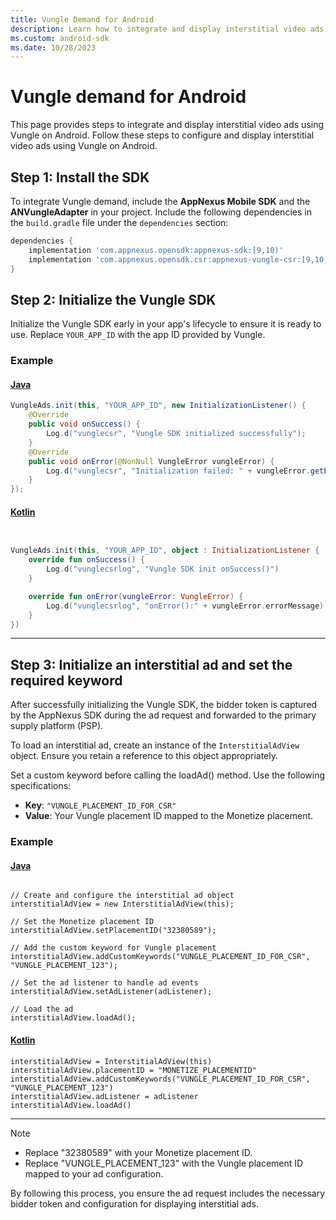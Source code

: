 ```yaml
---
title: Vungle Demand for Android
description: Learn how to integrate and display interstitial video ads using Vungle on Android.
ms.custom: android-sdk
ms.date: 10/28/2023
---
```


# Vungle demand for Android

This page provides steps to integrate and display interstitial video ads using Vungle on Android. Follow these steps to configure and display interstitial video ads using Vungle on Android.

## Step 1: Install the SDK

To integrate Vungle demand, include the **AppNexus Mobile SDK** and the **ANVungleAdapter** in your project.  Include the following dependencies in the `build.gradle` file under the `dependencies` section:

```gradle
dependencies {
    implementation 'com.appnexus.opensdk:appnexus-sdk:[9,10)'
    implementation 'com.appnexus.opensdk.csr:appnexus-vungle-csr:[9,10)'
}
```

## Step 2: Initialize the Vungle SDK

Initialize the Vungle SDK early in your app's lifecycle to ensure it is ready to use. Replace `YOUR_APP_ID` with the app ID provided by Vungle.

### Example

#### [Java](#tab/Java1)

```java
VungleAds.init(this, "YOUR_APP_ID", new InitializationListener() {
    @Override
    public void onSuccess() {
        Log.d("vunglecsr", "Vungle SDK initialized successfully");
    }
    @Override
    public void onError(@NonNull VungleError vungleError) {
        Log.d("vunglecsr", "Initialization failed: " + vungleError.getErrorMessage());
    }
});

```

#### [Kotlin](#tab/kotlin1)

```kotlin


VungleAds.init(this, "YOUR_APP_ID", object : InitializationListener {
    override fun onSuccess() {
        Log.d("vunglecsrlog", "Vungle SDK init onSuccess()")
    }

    override fun onError(vungleError: VungleError) {
        Log.d("vunglecsrlog", "onError():" + vungleError.errorMessage)
    }
})
```
---

## Step 3: Initialize an interstitial ad and set the required keyword

After successfully initializing the Vungle SDK, the bidder token is captured by the AppNexus SDK during the ad request and forwarded to the primary supply platform (PSP).

To load an interstitial ad, create an instance of the `InterstitialAdView` object. Ensure you retain a reference to this object appropriately.

Set a custom keyword before calling the loadAd() method. Use the following specifications:

- **Key**: `"VUNGLE_PLACEMENT_ID_FOR_CSR"`
- **Value**: Your Vungle placement ID mapped to the Monetize placement.

### Example

#### [Java](#tab/java2)

```

// Create and configure the interstitial ad object
interstitialAdView = new InterstitialAdView(this);

// Set the Monetize placement ID
interstitialAdView.setPlacementID("32380589");

// Add the custom keyword for Vungle placement
interstitialAdView.addCustomKeywords("VUNGLE_PLACEMENT_ID_FOR_CSR", "VUNGLE_PLACEMENT_123");

// Set the ad listener to handle ad events
interstitialAdView.setAdListener(adListener);

// Load the ad
interstitialAdView.loadAd();
```

#### [Kotlin](#tab/kotlin2)

```
interstitialAdView = InterstitialAdView(this)
interstitialAdView.placementID = "MONETIZE_PLACEMENTID"
interstitialAdView.addCustomKeywords("VUNGLE_PLACEMENT_ID_FOR_CSR", "VUNGLE_PLACEMENT_123")
interstitialAdView.adListener = adListener
interstitialAdView.loadAd()
```
---

> [!NOTE]
>
> - Replace "32380589" with your Monetize placement ID.
> - Replace "VUNGLE_PLACEMENT_123" with the Vungle placement ID mapped to your ad configuration.

By following this process, you ensure the ad request includes the necessary bidder token and configuration for displaying interstitial ads.
